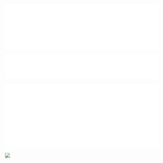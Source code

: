[![introduction](metrics.plugin.introduction.svg)](#)

[![introduction](metrics.plugin.habits.facts.svg)](#)

[![introduction](metrics.plugin.isocalendar.svg)](#)

[![](https://visitcount.itsvg.in/api?id=owengaspard&label=Profile%20Views&color=1&icon=3&pretty=true)](#)
